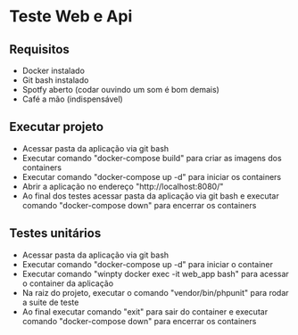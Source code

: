 # Teste Web e Api

## Requisitos
- Docker instalado
- Git bash instalado
- Spotfy aberto (codar ouvindo um som é bom demais)
- Café a mão (indispensável)

## Executar projeto
- Acessar pasta da aplicação via git bash
- Executar comando "docker-compose build" para criar as imagens dos containers
- Executar comando "docker-compose up -d" para iniciar os containers
- Abrir a aplicação no endereço "http://localhost:8080/"
- Ao final dos testes acessar pasta da aplicação via git bash e executar comando "docker-compose down" para encerrar os containers

## Testes unitários
- Acessar pasta da aplicação via git bash
- Executar comando "docker-compose up -d" para iniciar o container
- Executar comando "winpty docker exec -it web_app bash" para acessar o container da aplicação
- Na raiz do projeto, executar o comando "vendor/bin/phpunit" para rodar a suite de teste
- Ao final executar comando "exit" para sair do container e executar comando "docker-compose down" para encerrar os containers